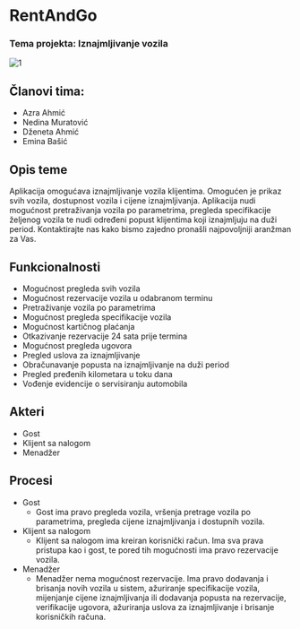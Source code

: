 # RentAndGo
### Tema projekta: Iznajmljivanje vozila
![1](https://user-images.githubusercontent.com/73303082/111881894-f86cdc80-89b2-11eb-9751-1a9ff6e4aff9.png)
## Članovi tima: 
- Azra Ahmić
- Nedina Muratović
- Dženeta Ahmić
- Emina Bašić
## Opis teme
Aplikacija omogućava iznajmljivanje vozila klijentima. Omogućen je prikaz svih vozila, dostupnost vozila i cijene iznajmljivanja. Aplikacija nudi mogućnost pretraživanja vozila po parametrima, pregleda specifikacije željenog vozila te nudi određeni popust klijentima koji iznajmljuju na duži period. Kontaktirajte nas kako bismo zajedno pronašli najpovoljniji aranžman za Vas.
## Funkcionalnosti
- Mogućnost pregleda svih vozila
- Mogućnost rezervacije vozila u odabranom terminu
- Pretraživanje vozila po parametrima
- Mogućnost pregleda specifikacije vozila
- Mogućnost kartičnog plaćanja
- Otkazivanje rezervacije 24 sata prije termina
- Mogućnost pregleda ugovora 
- Pregled uslova za iznajmljivanje
- Obračunavanje popusta na iznajmljivanje na duži period 
- Pregled pređenih kilometara u toku dana
- Vođenje evidencije o servisiranju automobila
## Akteri
- Gost
- Klijent sa nalogom
- Menadžer
## Procesi
- Gost
   - Gost ima pravo pregleda vozila, vršenja pretrage vozila po parametrima, pregleda cijene iznajmljivanja i dostupnih vozila.
- Klijent sa nalogom
   - Klijent sa nalogom ima kreiran korisnički račun. Ima sva prava pristupa kao i gost, te pored tih mogućnosti ima pravo rezervacije vozila.
- Menadžer
   - Menadžer nema mogućnost rezervacije. Ima pravo dodavanja i brisanja novih vozila u sistem, ažuriranje specifikacije vozila, mijenjanje cijene iznajmljivanja ili dodavanja popusta na rezervacije, verifikacije ugovora, ažuriranja uslova za iznajmljivanje i brisanje korisničkih računa.
  



